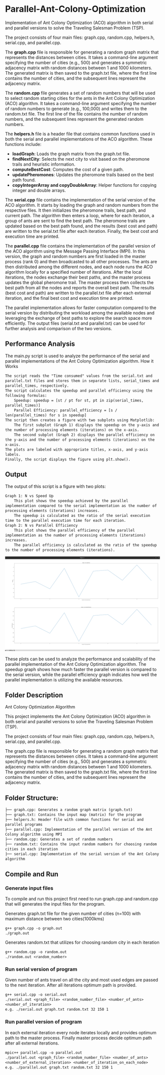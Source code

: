 # Parallel-Ant-Colony-Optimization
Implementation of Ant Colony Optimization (ACO) algorithm in both serial and parallel versions to solve the Traveling Salesman Problem (TSP).

The project consists of four main files: graph.cpp, random.cpp, helpers.h, serial.cpp, and parallel.cpp.

The **graph.cpp** file is responsible for generating a random graph matrix that represents the distances between cities. It takes a command-line argument specifying the number of cities (e.g., 500) and generates a symmetric adjacency matrix with random distances between 1 and 1000 kilometers. The generated matrix is then saved to the graph.txt file, where the first line contains the number of cities, and the subsequent lines represent the adjacency matrix.

The **random.cpp** file generates a set of random numbers that will be used to select random starting cities for the ants in the Ant Colony Optimization (ACO) algorithm. It takes a command-line argument specifying the number of random numbers to generate (e.g., 100,000) and writes them to the random.txt file. The first line of the file contains the number of random numbers, and the subsequent lines represent the generated random numbers.

The **helpers.h** file is a header file that contains common functions used in both the serial and parallel implementations of the ACO algorithm. These functions include:

* **loadGraph**: Loads the graph matrix from the graph.txt file.
* **findNextCity**: Selects the next city to visit based on the pheromone trails and heuristic information.
* **computeBestCost**: Computes the cost of a given path.
* **updatePheromones**: Updates the pheromone trails based on the best path found.
* **copyIntegerArray and copyDoubleArray**: Helper functions for copying integer and double arrays.
    
The **serial.cpp** file contains the implementation of the serial version of the ACO algorithm. It starts by loading the graph and random numbers from the respective files. It then initializes the pheromone trails, best path, and current path. The algorithm then enters a loop, where for each iteration, a group of ants are sent to find the best path. The pheromone trails are updated based on the best path found, and the results (best cost and path) are written to the serial.txt file after each iteration. Finally, the best cost and execution time are printed.

The **parallel.cpp** file contains the implementation of the parallel version of the ACO algorithm using the Message Passing Interface (MPI). In this version, the graph and random numbers are first loaded in the master process (rank 0) and then broadcasted to all other processes. The ants are then distributed among the different nodes, and each node runs the ACO algorithm locally for a specified number of iterations. After the local iterations, the nodes exchange their best paths, and the master process updates the global pheromone trail. The master process then collects the best path from all the nodes and reports the overall best path. The results (best cost and path) are written to the parallel.txt file after each external iteration, and the final best cost and execution time are printed.

The parallel implementation allows for faster computation compared to the serial version by distributing the workload among the available nodes and leveraging the exchange of best paths to explore the search space more efficiently. The output files (serial.txt and parallel.txt) can be used for further analysis and comparison of the two versions.

## Performance Analysis

The main.py script is used to analyze the performance of the serial and parallel implementations of the Ant Colony Optimization algorithm.
How it Works

    The script reads the "Time consumed" values from the serial.txt and parallel.txt files and stores them in separate lists, serial_times and parallel_times, respectively.
    The script calculates the speedup and parallel efficiency using the following formulas:
        Speedup: speedup = [st / pt for st, pt in zip(serial_times, parallel_times)]
        Parallel Efficiency: parallel_efficiency = [s / len(parallel_times) for s in speedup]
    The script then creates a figure with two subplots using Matplotlib:
        The first subplot (Graph 1) displays the speedup on the y-axis and the number of processing elements (iterations) on the x-axis.
        The second subplot (Graph 2) displays the parallel efficiency on the y-axis and the number of processing elements (iterations) on the x-axis.
    The plots are labeled with appropriate titles, x-axis, and y-axis labels.
    Finally, the script displays the figure using plt.show().

## Output

The output of this script is a figure with two plots:

    Graph 1: N vs Speed Up
        This plot shows the speedup achieved by the parallel implementation compared to the serial implementation as the number of processing elements (iterations) increases.
        The speedup is calculated as the ratio of the serial execution time to the parallel execution time for each iteration.
    Graph 2: N vs Parallel Efficiency
        This plot shows the parallel efficiency of the parallel implementation as the number of processing elements (iterations) increases.
        The parallel efficiency is calculated as the ratio of the speedup to the number of processing elements (iterations).
        
![Performance Analysis Plots](https://github.com/SG-Akshay10/Parallel-Ant-Colony-Optimization/blob/bdf4943d7c427031ec30a854557d250a80bf320b/Output/Screenshot%20from%202024-04-14%2020-17-21.png)

These plots can be used to analyze the performance and scalability of the parallel implementation of the Ant Colony Optimization algorithm. The speedup graph shows how much faster the parallel version is compared to the serial version, while the parallel efficiency graph indicates how well the parallel implementation is utilizing the available resources.

## Folder Description 

Ant Colony Optimization Algorithm

This project implements the Ant Colony Optimization (ACO) algorithm in both serial and parallel versions to solve the Traveling Salesman Problem (TSP).

The project consists of four main files: graph.cpp, random.cpp, helpers.h, serial.cpp, and parallel.cpp.

The graph.cpp file is responsible for generating a random graph matrix that represents the distances between cities. It takes a command-line argument specifying the number of cities (e.g., 500) and generates a symmetric adjacency matrix with random distances between 1 and 1000 kilometers. The generated matrix is then saved to the graph.txt file, where the first line contains the number of cities, and the subsequent lines represent the adjacency matrix.

## Folder Structure:

```
├── graph.cpp: Generates a random graph matrix (graph.txt)
├── graph.txt: Contains the input map (matrix) for the program
├── helpers.h: Header file with common functions for serial and parallel programs
├── parallel.cpp: Implementation of the parallel version of the Ant Colony algorithm using MPI
├── random.cpp: Generates a set of random numbers
├── random.txt: Contains the input random numbers for choosing random cities in each iteration
├── serial.cpp: Implementation of the serial version of the Ant Colony algorithm
```

## Compile and Run

### Generate input files

To compile and run this project first need to run graph.cpp and random.cpp that will generates the input files for the program.

Generates graph.txt file for the given number of cities (n=100) with maximum distance between two cities(1000kms)
```
g++ graph.cpp -o graph.out
./graph.out
```

Generates random.txt that utilizes for choosing random city in each iteration
```
g++ random.cpp -o random.out
./random.out <random_number>
```

### Run serial version of program

Given number of ants travel on all the city and most used edges are passed to the next iteration. After all iterations optimum path is provided. 
```
g++ serial.cpp -o serial.out
./serial.out <graph_file> <random_number_file> <number_of_ants> <number_of_iteration> 
e.g. ./serial.out graph.txt random.txt 32 150 1
```

### Run parallel version of program

In each external iteration every node iterates locally and provides optimum path to the master process. Finally master process decide optimum path after all external iterations.
```
mpic++ parallel.cpp -o parallel.out
./parallel.out <graph_file> <random_number_file> <number_of_ants> <number_of_external_iteration> <number_of_iteration_on_each_node>
e.g. ./parallel.out graph.txt random.txt 32 150 1
```


